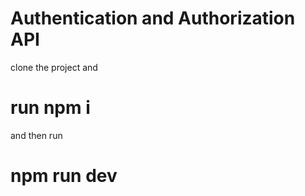# Authentication and Authorization API



clone the project and 
# run npm i

and then run
# npm run dev

